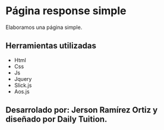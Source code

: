 # Página response simple
  Elaboramos una página simple.
## Herramientas utilizadas
+ Html
+ Css
+ Js
+ Jquery
+ Slick.js
+ Aos.js

## Desarrolado por: Jerson Ramírez Ortiz y diseñado por Daily Tuition.
